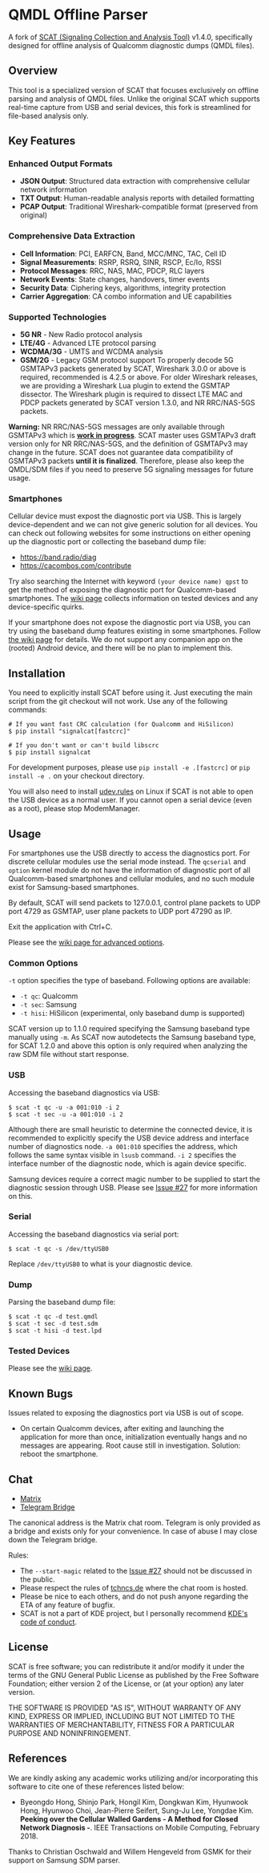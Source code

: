 # QMDL Offline Parser

A fork of [SCAT (Signaling Collection and Analysis Tool)](https://github.com/fgsect/scat) v1.4.0, specifically designed for offline analysis of Qualcomm diagnostic dumps (QMDL files).

## Overview

This tool is a specialized version of SCAT that focuses exclusively on offline parsing and analysis of QMDL files. Unlike the original SCAT which supports real-time capture from USB and serial devices, this fork is streamlined for file-based analysis only.

## Key Features

### Enhanced Output Formats
- **JSON Output**: Structured data extraction with comprehensive cellular network information
- **TXT Output**: Human-readable analysis reports with detailed formatting
- **PCAP Output**: Traditional Wireshark-compatible format (preserved from original)

### Comprehensive Data Extraction
- **Cell Information**: PCI, EARFCN, Band, MCC/MNC, TAC, Cell ID
- **Signal Measurements**: RSRP, RSRQ, SINR, RSCP, Ec/Io, RSSI
- **Protocol Messages**: RRC, NAS, MAC, PDCP, RLC layers
- **Network Events**: State changes, handovers, timer events
- **Security Data**: Ciphering keys, algorithms, integrity protection
- **Carrier Aggregation**: CA combo information and UE capabilities

### Supported Technologies
- **5G NR** - New Radio protocol analysis
- **LTE/4G** - Advanced LTE protocol parsing  
- **WCDMA/3G** - UMTS and WCDMA analysis
- **GSM/2G** - Legacy GSM protocol support
To properly decode 5G GSMTAPv3 packets generated by SCAT, Wireshark 3.0.0 or above is required, recommended is 4.2.5 or above.
For older Wireshark releases, we are providing a Wireshark Lua plugin to extend the GSMTAP dissector.
The Wireshark plugin is required to dissect LTE MAC and PDCP packets generated by SCAT version 1.3.0, and NR RRC/NAS-5GS packets.

**Warning:** NR RRC/NAS-5GS messages are only available through GSMTAPv3 which is **[work in progress](https://gitea.osmocom.org/peremen/gsmtapv3)**.
SCAT master uses GSMTAPv3 draft version only for NR RRC/NAS-5GS, and the definition of GSMTAPv3 may change in the future.
SCAT does not guarantee data compatibility of GSMTAPv3 packets **until it is finalized**.
Therefore, please also keep the QMDL/SDM files if you need to preserve 5G signaling messages for future usage.

### Smartphones

Cellular device must expost the diagnostic port via USB.
This is largely device-dependent and we can not give generic solution for all devices.
You can check out following websites for some instructions on either opening up the diagnostic port or collecting the baseband dump file:

* https://band.radio/diag
* https://cacombos.com/contribute

Try also searching the Internet with keyword `(your device name) qpst` to get the method of exposing the diagnostic port for Qualcomm-based smartphones.
The [wiki page](https://github.com/fgsect/scat/wiki/Devices) collects information on tested devices and any device-specific quirks.

If your smartphone does not expose the diagnostic port via USB, you can try using the baseband dump features existing in some smartphones.
Follow [the wiki page](https://github.com/fgsect/scat/wiki/Baseband-Dumps) for details.
We do not support any companion app on the (rooted) Android device, and there will be no plan to implement this.

## Installation

You need to explicitly install SCAT before using it.
Just executing the main script from the git checkout will not work.
Use any of the following commands:

```
# If you want fast CRC calculation (for Qualcomm and HiSilicon)
$ pip install "signalcat[fastcrc]"

# If you don't want or can't build libscrc
$ pip install signalcat
```

For development purposes, please use `pip install -e .[fastcrc]` or `pip install -e .` on your checkout directory.

You will also need to install [udev.rules](https://github.com/M0Rf30/android-udev-rules) on Linux if SCAT is not able to open the USB device as a normal user.
If you cannot open a serial device (even as a root), please stop ModemManager.

## Usage

For smartphones use the USB directly to access the diagnostics port.
For discrete cellular modules use the serial mode instead.
The `qcserial` and `option` kernel module do not have the information of diagnostic port of all Qualcomm-based smartphones and cellular modules, and no such module exist for Samsung-based smartphones.

By default, SCAT will send packets to 127.0.0.1, control plane packets to UDP port 4729 as GSMTAP, user plane packets to UDP port 47290 as IP.

Exit the application with Ctrl+C.

Please see the [wiki page for advanced options](https://github.com/fgsect/scat/wiki/Advanced-Options).

### Common Options
`-t` option specifies the type of baseband. Following options are available:

* `-t qc`: Qualcomm
* `-t sec`: Samsung
* `-t hisi`: HiSilicon (experimental, only baseband dump is supported)

SCAT version up to 1.1.0 required specifying the Samsung baseband type manually using `-m`.
As SCAT now autodetects the Samsung baseband type, for SCAT 1.2.0 and above this option is only required when analyzing the raw SDM file without start response.

### USB
Accessing the baseband diagnostics via USB:

```
$ scat -t qc -u -a 001:010 -i 2
$ scat -t sec -u -a 001:010 -i 2
```

Although there are small heuristic to determine the connected device, it is recommended to explicitly specify the USB device address and interface number of diagnostics node.
`-a 001:010` specifies the address, which follows the same syntax visible in `lsusb` command.
`-i 2` specifies the interface number of the diagnostic node, which is again device specific.

Samsung devices require a correct magic number to be supplied to start the diagnostic session through USB.
Please see [Issue #27](https://github.com/fgsect/scat/issues/27#issuecomment-1416233282) for more information on this.

### Serial
Accessing the baseband diagnostics via serial port:

`$ scat -t qc -s /dev/ttyUSB0`

Replace `/dev/ttyUSB0` to what is your diagnostic device.

### Dump
Parsing the baseband dump file:

```
$ scat -t qc -d test.qmdl
$ scat -t sec -d test.sdm
$ scat -t hisi -d test.lpd
```

### Tested Devices

Please see the [wiki page](https://github.com/fgsect/scat/wiki/Devices).

## Known Bugs

Issues related to exposing the diagnostics port via USB is out of scope.

* On certain Qualcomm devices, after exiting and launching the application for
  more than once, initialization eventually hangs and no messages are appearing.
  Root cause still in investigation. Solution: reboot the smartphone.

## Chat

* [Matrix](https://matrix.to/#/#scat-users:tchncs.de)
* [Telegram Bridge](https://t.me/scat_users)

The canonical address is the Matrix chat room. Telegram is only provided as a bridge and exists only for your convenience. In case of abuse I may close down the Telegram bridge.

Rules:

* The `--start-magic` related to the [Issue #27](https://github.com/fgsect/scat/issues/27#issuecomment-1416233282) should not be discussed in the public.
* Please respect the rules of [tchncs.de](https://tchncs.de/matrix) where the chat room is hosted.
* Please be nice to each others, and do not push anyone regarding the ETA of any feature of bugfix.
* SCAT is not a part of KDE project, but I personally recommend [KDE's code of conduct](https://kde.org/code-of-conduct/).

## License

SCAT is free software; you can redistribute it and/or modify it under the terms
of the GNU General Public License as published by the Free Software Foundation;
either version 2 of the License, or (at your option) any later version.

THE SOFTWARE IS PROVIDED "AS IS", WITHOUT WARRANTY OF ANY KIND, EXPRESS OR
IMPLIED, INCLUDING BUT NOT LIMITED TO THE WARRANTIES OF MERCHANTABILITY, FITNESS
FOR A PARTICULAR PURPOSE AND NONINFRINGEMENT.

## References
We are kindly asking any academic works utilizing and/or incorporating this
software to cite one of these references listed below:

* Byeongdo Hong, Shinjo Park, Hongil Kim, Dongkwan Kim, Hyunwook Hong, Hyunwoo
  Choi, Jean-Pierre Seifert, Sung-Ju Lee, Yongdae Kim. **Peeking over the
  Cellular Walled Gardens - A Method for Closed Network Diagnosis -**. IEEE
  Transactions on Mobile Computing, February 2018.

Thanks to Christian Oschwald and Willem Hengeveld from GSMK for their support
on Samsung SDM parser.
